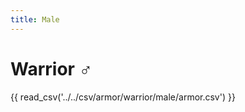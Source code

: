 ```yaml
---
title: Male
---
```


# Warrior :male_sign:

{{ read_csv('../../csv/armor/warrior/male/armor.csv') }}
